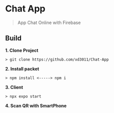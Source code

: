 # Chat App
> App Chat Online with Firebase
## Build
**1. Clone Project**
```
> git clone https://github.com/xd3011/Chat-App
```
**2. Install packet**
```
> npm install <-----> npm i
```
**3. Client**
```
> npx expo start
```
**4. Scan QR with SmartPhone**

